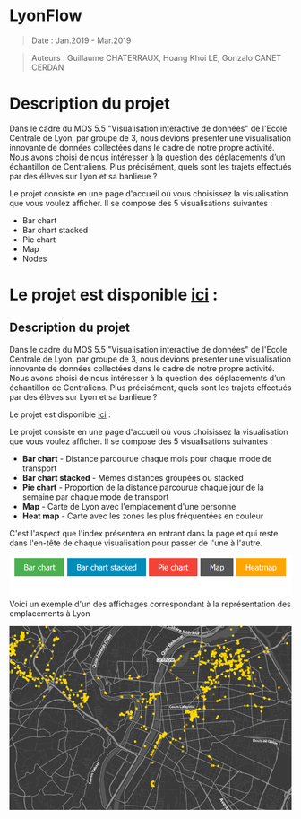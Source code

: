 # LyonFlow

>Date : Jan.2019 - Mar.2019 

>Auteurs : Guillaume CHATERRAUX, Hoang Khoi LE, Gonzalo CANET CERDAN

# Description du projet

Dans le cadre du MOS 5.5 "Visualisation interactive de données" de l'Ecole Centrale de Lyon, par groupe de 3, nous devions présenter une visualisation innovante de données collectées dans le cadre de notre propre activité. Nous avons choisi de nous intéresser à la question des déplacements d’un échantillon de Centraliens. Plus précisément, quels sont les trajets effectués par des élèves sur Lyon et sa banlieue ?

Le projet consiste en une page d'accueil où vous choisissez la visualisation que vous voulez afficher. Il se compose des 5 visualisations suivantes : 
* Bar chart
* Bar chart stacked
* Pie chart
* Map
* Nodes


Le projet est disponible [ici](https://gcharrea.github.io/LyonFlow/index) :
=======
## Description du projet

Dans le cadre du MOS 5.5 "Visualisation interactive de données" de l'Ecole Centrale de Lyon, par groupe de 3, nous devions présenter une visualisation innovante de données collectées dans le cadre de notre propre activité. Nous avons choisi de nous intéresser à la question des déplacements d’un échantillon de Centraliens. Plus précisément, quels sont les trajets effectués par des élèves sur Lyon et sa banlieue ?

Le projet est disponible [ici](https://gcharrea.github.io/LyonFlow/index) :

Le projet consiste en une page d'accueil où vous choisissez la visualisation que vous voulez afficher. Il se compose des 5 visualisations suivantes : 
* **Bar chart** - Distance parcourue chaque mois pour chaque mode de transport
* **Bar chart stacked** - Mêmes distances groupées ou stacked
* **Pie chart** - Proportion de la distance parcourue chaque jour de la semaine par chaque mode de transport
* **Map** - Carte de Lyon avec l'emplacement d'une personne
* **Heat map** - Carte avec les zones les plus fréquentées en couleur

C'est l'aspect que l'index présentera en entrant dans la page et qui reste dans l'en-tête de chaque visualisation pour passer de l'une à l'autre.

![Index](Index.PNG)
Voici un exemple d'un des affichages correspondant à la représentation des emplacements à Lyon

![Example of Map](map.PNG)
